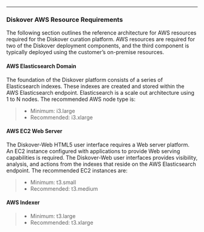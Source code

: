 ___
### Diskover AWS Resource Requirements

The following section outlines the reference architecture for AWS resources required for the Diskover curation platform. AWS resources are required for two of the Diskover deployment components, and the third component is typically deployed using the customer’s on-premise resources.

#### AWS Elasticsearch Domain

The foundation of the Diskover platform consists of a series of Elasticsearch indexes. These indexes are created and stored within the AWS Elasticsearch endpoint. Elasticsearch is a scale out architecture using 1 to N nodes. The recommended AWS node type is:

>- Minimum: i3.large
>- Recommended: i3.xlarge

#### AWS EC2 Web Server

The Diskover-Web HTML5 user interface requires a Web server platform. An EC2 instance configured with applications to provide Web serving capabilities is required. The Diskover-Web user interfaces provides visibility, analysis, and actions from the indexes that reside on the AWS Elasticsearch endpoint. The recommended EC2 instances are:

>- Minimum: t3.small
>- Recommended: t3.medium

#### AWS Indexer

>- Minimum: t3.large
>- Recommended: t3.xlarge
